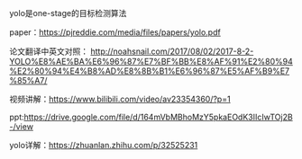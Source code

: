 yolo是one-stage的目标检测算法

paper：https://pjreddie.com/media/files/papers/yolo.pdf

论文翻译中英文对照：
http://noahsnail.com/2017/08/02/2017-8-2-YOLO%E8%AE%BA%E6%96%87%E7%BF%BB%E8%AF%91%E2%80%94%E2%80%94%E4%B8%AD%E8%8B%B1%E6%96%87%E5%AF%B9%E7%85%A7/

视频讲解：https://www.bilibili.com/video/av23354360/?p=1

ppt:https://drive.google.com/file/d/164mVbMBhoMzY5pkaEOdK3IIcIwTOj2B-/view

yolo详解：https://zhuanlan.zhihu.com/p/32525231

